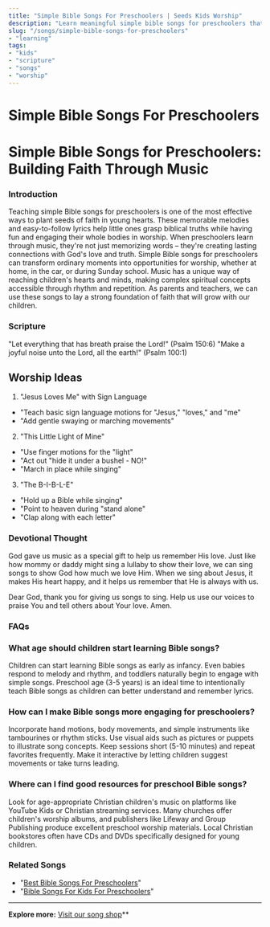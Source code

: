 ```yaml
---
title: "Simple Bible Songs For Preschoolers | Seeds Kids Worship"
description: "Learn meaningful simple bible songs for preschoolers that teach Scripture through music. Interactive worship resources for kids and families."
slug: "/songs/simple-bible-songs-for-preschoolers"
- "learning"
tags:
- "kids"
- "scripture"
- "songs"
- "worship"
---
```


# Simple Bible Songs For Preschoolers

# Simple Bible Songs for Preschoolers: Building Faith Through Music

### Introduction
Teaching simple Bible songs for preschoolers is one of the most effective ways to plant seeds of faith in young hearts. These memorable melodies and easy-to-follow lyrics help little ones grasp biblical truths while having fun and engaging their whole bodies in worship. When preschoolers learn through music, they're not just memorizing words – they're creating lasting connections with God's love and truth. Simple Bible songs for preschoolers can transform ordinary moments into opportunities for worship, whether at home, in the car, or during Sunday school. Music has a unique way of reaching children's hearts and minds, making complex spiritual concepts accessible through rhythm and repetition. As parents and teachers, we can use these songs to lay a strong foundation of faith that will grow with our children.

### Scripture
"Let everything that has breath praise the Lord!" (Psalm 150:6)
"Make a joyful noise unto the Lord, all the earth!" (Psalm 100:1)

## Worship Ideas
1. "Jesus Loves Me" with Sign Language
- "Teach basic sign language motions for "Jesus," "loves," and "me"
- "Add gentle swaying or marching movements"

2. "This Little Light of Mine"
- "Use finger motions for the "light"
- "Act out "hide it under a bushel - NO!"
- "March in place while singing"

3. "The B-I-B-L-E"
- "Hold up a Bible while singing"
- "Point to heaven during "stand alone"
- "Clap along with each letter"

### Devotional Thought
God gave us music as a special gift to help us remember His love. Just like how mommy or daddy might sing a lullaby to show their love, we can sing songs to show God how much we love Him. When we sing about Jesus, it makes His heart happy, and it helps us remember that He is always with us. 

Dear God, thank you for giving us songs to sing. Help us use our voices to praise You and tell others about Your love. Amen.

### FAQs

### What age should children start learning Bible songs?
Children can start learning Bible songs as early as infancy. Even babies respond to melody and rhythm, and toddlers naturally begin to engage with simple songs. Preschool age (3-5 years) is an ideal time to intentionally teach Bible songs as children can better understand and remember lyrics.

### How can I make Bible songs more engaging for preschoolers?
Incorporate hand motions, body movements, and simple instruments like tambourines or rhythm sticks. Use visual aids such as pictures or puppets to illustrate song concepts. Keep sessions short (5-10 minutes) and repeat favorites frequently. Make it interactive by letting children suggest movements or take turns leading.

### Where can I find good resources for preschool Bible songs?
Look for age-appropriate Christian children's music on platforms like YouTube Kids or Christian streaming services. Many churches offer children's worship albums, and publishers like Lifeway and Group Publishing produce excellent preschool worship materials. Local Christian bookstores often have CDs and DVDs specifically designed for young children.

### Related Songs

- "[Best Bible Songs For Preschoolers](/songs/best-bible-songs-for-preschoolers/)"
- "[Bible Songs For Kids For Preschoolers](/songs/bible-songs-for-kids-for-preschoolers/)"

---

**Explore more:** [Visit our song shop](https://seedskidsworship.com/shop)**

<!-- Schema Markup -->
<script type="application/ld+json">
{
  "@context": "https://schema.org",
  "@type": "MusicRecording",
  "name": "Simple Bible Songs For Preschoolers",
  "byArtist": {
    "@type": "MusicGroup",
    "name": "Seeds Kids Worship"
  },
  "isFamilyFriendly": true,
  "url": "https://seedskidsworship.com/songs/simple-bible-songs-for-preschoolers/"
}
</script>